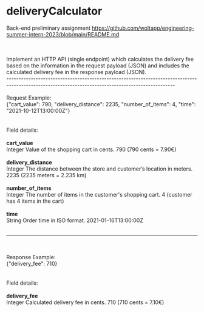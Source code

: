 # deliveryCalculator
Back-end preliminary assignment https://github.com/woltapp/engineering-summer-intern-2023/blob/main/README.md

<br>
<br>
Implement an HTTP API (single endpoint) which calculates the delivery fee based on the information in the request payload (JSON) and 
includes the calculated delivery fee in the response payload (JSON).
<br>
---------------------------------------------------------------------------------------------------------------------------------------------------
<br>
<br>
Request
Example:<br>
{"cart_value": 790, "delivery_distance": 2235, "number_of_items": 4, "time": "2021-10-12T13:00:00Z"}<br>
<br>
<br>
Field details:<br><br>
<b>cart_value</b><br>	        Integer	Value of the shopping cart in cents.	790 (790 cents = 7.90€)<br><br>
<b>delivery_distance</b><br>	Integer	The distance between the store and customer’s location in meters.	2235 (2235 meters = 2.235 km)<br><br>
<b>number_of_items</b><br> 	Integer	The number of items in the customer's shopping cart.	4 (customer has 4 items in the cart)<br><br>
<b>time</b><br>	            String	Order time in ISO format.	2021-01-16T13:00:00Z<br><br>

---------------------------------------------------------------------------------------------------------------------------------------------------
<br>
<br>
Response
Example:<br>
{"delivery_fee": 710}<br>
<br>
<br>
Field details:<br><br>
<b>delivery_fee</b><br>	    Integer	Calculated delivery fee in cents.	710 (710 cents = 7.10€)
